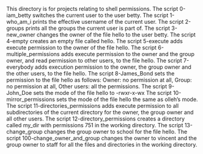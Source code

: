 This directory is for projects relating to shell permissions.
The script 0-iam_betty switches the current user to the user betty.
The script 1-who_am_i prints the effective username of the current user.
The script 2-groups prints all the groups the current user is part of.
The script 3-new_owner changes the owner of the file hello to the user betty.
The script 4-empty creates an empty file called hello.
The script 5-execute adds execute permission to the owner of the file hello.
The script 6-multiple_permissions adds execute permission to the owner and the group owner, and read permission to other users, to the file hello.
The script 7-everybody adds execution permission to the owner, the group owner and the other users, to the file hello.
The script 8-James_Bond sets the permission to the file hello as follows: Owner: no permission at all, Group: no permission at all, Other users: all the permissions.
The script 9-John_Doe sets the mode of the file hello to -rwxr-x-wx
The script 10-mirror_permissions sets the mode of the file hello the same as olleh’s mode.
The script 11-directories_permissions adds execute permission to all subdirectories of the current directory for the owner, the group owner and all other users.
The script 12-directory_permissions creates a directory called my_dir with permissions 751 in the working directory.
The script 13-change_group changes the group owner to school for the file hello.
The script 100-change_owner_and_group changes the owner to vincent and the group owner to staff for all the files and directories in the working directory.
